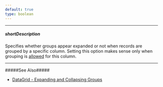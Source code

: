 ```yaml
---
default: true
type: boolean
---
```

---
##### shortDescription
Specifies whether groups appear expanded or not when records are grouped by a specific column. Setting this option makes sense only when grouping is [allowed](/api-reference/10%20UI%20Widgets/dxDataGrid/1%20Configuration/columns/allowGrouping.md '/Documentation/ApiReference/UI_Widgets/dxDataGrid/Configuration/columns/#allowGrouping') for this column.

---
#####See Also#####
- [DataGrid - Expanding and Collapsing Groups](/concepts/10%20UI%20Widgets/70%20Data%20Grid/040%20Grouping/050%20Expanding%20and%20Collapsing%20Groups.md '/Documentation/Guide/UI_Widgets/Data_Grid/Grouping/#Expanding_and_Collapsing_Groups')